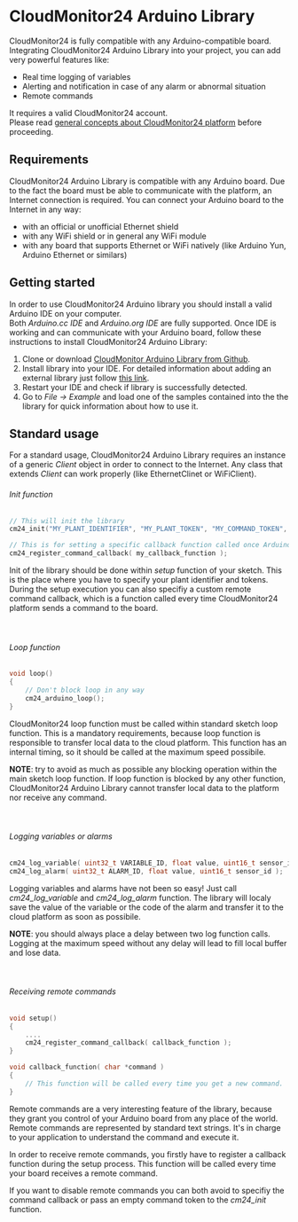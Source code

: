 # CloudMonitor24 Arduino Library
CloudMonitor24 is fully compatible with any Arduino-compatible board. Integrating CloudMonitor24 Arduino Library into your project, you can add very powerful features like:<br>
* Real time logging of variables
* Alerting and notification in case of any alarm or abnormal situation
* Remote commands

It requires a valid CloudMonitor24 account.<br>
Please read [general concepts about CloudMonitor24 platform](http://www.cloudmonitor24.com/it/iot/docs/#concepts) before proceeding.

## Requirements
CloudMonitor24 Arduino Library is compatible with any Arduino board. Due to the fact the board must be able to communicate with the platform, an Internet connection is required. You can connect your Arduino board to the Internet in any way:<br>
* with an official or unofficial Ethernet shield
* with any WiFi shield or in general any WiFi module
* with any board that supports Ethernet or WiFi natively (like Arduino Yun, Arduino Ethernet or similars)

## Getting started
In order to use CloudMonitor24 Arduino library you should install a valid Arduino IDE on your computer.<br>Both *Arduino.cc IDE* and *Arduino.org IDE* are fully supported.
Once IDE is working and can communicate with your Arduino board, follow these instructions to install CloudMonitor24 Arduino Library:<br>
1. Clone or download [CloudMonitor Arduino Library from Github](https://github.com/CloudMonitor24/CM24-Arduino).<br>
2. Install library into your IDE. For detailed information about adding an external library just follow [this link](https://www.arduino.cc/en/Guide/Libraries).<br>
3. Restart your IDE and check if library is successfully detected.<br>
4. Go to *File -> Example* and load one of the samples contained into the the library for quick information about how to use it.

## Standard usage
For a standard usage, CloudMonitor24 Arduino Library requires an instance of a generic *Client* object in order to connect to the Internet. Any class that extends *Client* can work properly (like EthernetClinet or WiFiClient).

###### Init function
```c++
// This will init the library
cm24_init("MY_PLANT_IDENTIFIER", "MY_PLANT_TOKEN", "MY_COMMAND_TOKEN", clientObjectInstance);

// This is for setting a specific callback function called once Arduino board receives a remote command
cm24_register_command_callback( my_callback_function );
```
Init of the library should be done within *setup* function of your sketch. This is the place where you have to specify your plant identifier and tokens. During the setup execution you can also specifiy a custom remote command callback, which is a function called every time CloudMonitor24 platform sends a command to the board.
<br><br><br>
###### Loop function
```c++
void loop()
{
	// Don't block loop in any way
	cm24_arduino_loop();
}
```
CloudMonitor24 loop function must be called within standard sketch loop function. This is a mandatory requirements, because loop function is responsible to transfer local data to the cloud platform. This function has an internal timing, so it should be called at the maximum speed possibile.

**NOTE**: try to avoid as much as possible any blocking operation within the main sketch loop function. If loop function is blocked by any other function, CloudMonitor24 Arduino Library cannot transfer local data to the platform nor receive any command.
<br><br><br>
###### Logging variables or alarms
```c++
cm24_log_variable( uint32_t VARIABLE_ID, float value, uint16_t sensor_id );
cm24_log_alarm( uint32_t ALARM_ID, float value, uint16_t sensor_id );
```
Logging variables and alarms have not been so easy! Just call *cm24_log_variable* and *cm24_log_alarm* function. The library will localy save the value of the variable or the code of the alarm and transfer it to the cloud platform as soon as possibile.

**NOTE**: you should always place a delay between two log function calls. Logging at the maximum speed without any delay will lead to fill local buffer and lose data.
<br><br><br>
###### Receiving remote commands
```c++
void setup()
{
	....
	cm24_register_command_callback( callback_function );
}

void callback_function( char *command )
{
	// This function will be called every time you get a new command.
}
```
Remote commands are a very interesting feature of the library, because they grant you control of your Arduino board from any place of the world. Remote commands are represented by standard text strings. It's in charge to your application to understand the command and execute it.<br>

In order to receive remote commands, you firstly have to register a callback function during the setup process. This function will be called every time your board receives a remote command.<br>

If you want to disable remote commands you can both avoid to specifiy the command callback or pass an empty command token to the *cm24_init* function.
